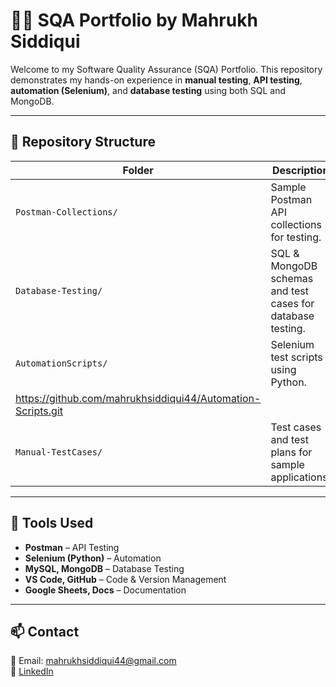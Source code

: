 # 👩‍💻 SQA Portfolio by Mahrukh Siddiqui

Welcome to my Software Quality Assurance (SQA) Portfolio. This repository demonstrates my hands-on experience in **manual testing**, **API testing**, **automation (Selenium)**, and **database testing** using both SQL and MongoDB.

---

## 📂 Repository Structure

| Folder | Description |
|--------|-------------|
| `Postman-Collections/` | Sample Postman API collections for testing. |
| `Database-Testing/` | SQL & MongoDB schemas and test cases for database testing. |
| `AutomationScripts/` | Selenium test scripts using Python.
                        https://github.com/mahrukhsiddiqui44/Automation-Scripts.git |
| `Manual-TestCases/` | Test cases and test plans for sample applications. |

---

## 🔧 Tools Used

- **Postman** – API Testing
- **Selenium (Python)** – Automation
- **MySQL, MongoDB** – Database Testing
- **VS Code, GitHub** – Code & Version Management
- **Google Sheets, Docs** – Documentation

---

## 📫 Contact

📧 Email: mahrukhsiddiqui44@gmail.com  
🔗 [LinkedIn](https://www.linkedin.com/in/mahrukh-siddiqui-a684a3152/) 

